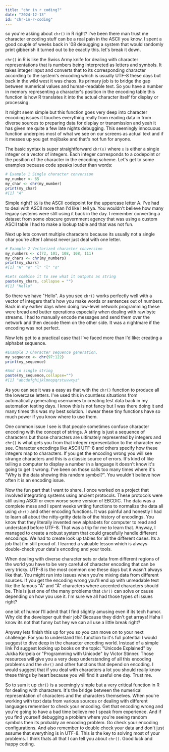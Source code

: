 ```yaml
---
title: "chr in r coding?"
date: "2024-12-13"
id: "chr-in-r-coding"
---
```


 so you're asking about `chr()` in R right? I've been there man trust me character encoding stuff can be a real pain in the ASCII you know. I spent a good couple of weeks back in '08 debugging a system that would randomly print gibberish it turned out to be exactly this. let's break it down.

`chr()` in R is like the Swiss Army knife for dealing with character representations that is numbers being interpreted as letters and symbols. It takes integer input and converts that to its corresponding character according to the system's encoding which is usually UTF-8 these days but back in the wild west it was chaos. Its primary job is to bridge the gap between numerical values and human-readable text. So you have a number in memory representing a character's position in the encoding table this function is how R translates it into the actual character itself for display or processing.

It might seem simple but this function goes very deep into character encoding issues it touches everything really from reading data in from diverse sources to preparing data for display or transmission and yeah it has given me quite a few late nights debugging. This seemingly innocuous function underpins most of what we see on our screens as actual text and if it messes up you get mojibake and that's not fun for anyone.

The basic syntax is super straightforward `chr(x)` where `x` is either a single integer or a vector of integers. Each integer corresponds to a codepoint or the position of the character in the encoding scheme. Let's get to some examples because code speaks louder than words:

```r
# Example 1 Single character conversion
my_number <- 65
my_char <- chr(my_number)
print(my_char)
#[1] "A"
```

Simple right? `65` is the ASCII codepoint for the uppercase letter A. I've had to deal with ASCII more than I'd like I tell ya. You wouldn't believe how many legacy systems were still using it back in the day. I remember converting a dataset from some obscure government agency that was using a custom ASCII table I had to make a lookup table and that was not fun.

Next up lets convert multiple characters because its usually not a single char you're after I almost never just deal with one letter.

```r
# Example 2 Vectorized character conversion
my_numbers <- c(72, 101, 108, 108, 111)
my_chars <- chr(my_numbers)
print(my_chars)
#[1] "H" "e" "l" "l" "o"

#Lets combine it to see what it outputs as string
paste(my_chars, collapse = "")
#[1] "Hello"
```

So there we have "Hello". As you see `chr()` works perfectly well with a vector of integers that's how you make words or sentences out of numbers. Back in my earlier days when doing low-level network programming these were bread and butter operations especially when dealing with raw byte streams. I had to manually encode messages and send them over the network and then decode them on the other side. It was a nightmare if the encoding was not perfect.

Now lets get to a practical case that I've faced more than I'd like: creating a alphabet sequence.
```r
#Example 3 Character sequence generation.
my_sequence <- chr(97:122)
print(my_sequence)

#And in single string
paste(my_sequence,collapse="")
#[1] "abcdefghijklmnopqrstuvwxyz"

```

As you can see it was a easy as that with the `chr()` function to produce all the lowercase letters. I've used this in countless situations from automatically generating usernames to creating test data back in my automation testing days. I know this is not fancy but I was there doing it and many times this was my best solution. I swear these tiny functions have so much power if you know where to use them.

One common issue I see is that people sometimes confuse character encoding with the concept of strings. A string is just a sequence of characters but those characters are ultimately represented by integers and `chr()` is what gets you from that integer representation to the character we see. Character encodings like ASCII UTF-8 and others specify how these integers map to characters. If you get the encoding wrong you will see strange characters and this is a classic source of errors. It's kind of like telling a computer to display a number in a language it doesn't know it's going to get it wrong. I've been on those calls too many times where it's "Why is the data showing this random symbol?". You wouldn't believe how often it is an encoding issue.

Now the fun part that I want to share. I once worked on a project that involved integrating systems using ancient protocols. These protocols were still using ASCII or even worse some version of EBCDIC. The data was a complete mess and I spent weeks writing functions to normalize the data all using `chr()` and other encoding functions. It was painful and honestly I had to learn all about the nitty-gritty details of the history of encodings. You know that they literally invented new alphabets for computer to read and understand before UTF-8. That was a trip for me to learn that. Anyway, I managed to create a robust system that could gracefully handle different encodings. We had to create look up tables for all the different cases. Its a job that i'm still proud of. I learned a valuable lesson which is always double-check your data's encoding and your tools.

When dealing with diverse character sets or data from different regions of the world you have to be very careful of character encoding that can be very tricky. UTF-8 is the most common one these days but it wasn't always like that. You might run into issues when you're mixing data from different sources. If you get the encoding wrong you'll end up with unreadable text like the famous "Â" and "Ã" characters where accented characters should be. This is just one of the many problems that `chr()` can solve or cause depending on how you use it. I'm sure we all had those types of issues right?

 one bit of humor I’ll admit that I find slightly amusing even if its tech humor. Why did the developer quit their job? Because they didn't get arrays! Haha I know its not that funny but hey we can all use a little break right?

Anyway lets finish this up for you so you can move on to your next challenge. For you to understand this function to it's full potential I would suggest to dive deep in the character encoding world. Instead of a simple link I'd suggest looking up books on the topic: "Unicode Explained" by Jukka Korpela or "Programming with Unicode" by Victor Stinner. Those resources will give you a very deep understanding of all this encoding problems and the `chr()` and other functions that depend on encoding. I would suggest that if you deal with characters a lot you should really know these things by heart because you will find it useful one day. Trust me.

So to sum it up `chr()` is a seemingly simple but a very critical function in R for dealing with characters. It's the bridge between the numerical representation of characters and the characters themselves. When you're working with text data from various sources or dealing with different languages remember to check your encoding. Get that encoding wrong and you're going to have a bad time believe me I speak from experience. And if you find yourself debugging a problem where you're seeing random symbols then its probably an encoding problem. Go check your encoding configurations. And also remember to double check your data and don't just assume that everything is in UTF-8. This is the key to solving most of your problems. I think thats all that I can tell you about `chr()`. Good luck and happy coding.
